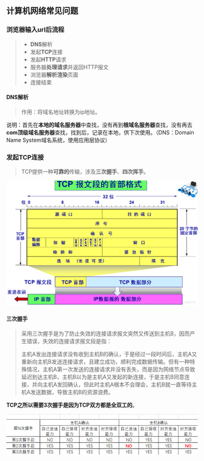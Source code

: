 ## 计算机网络常见问题

### 浏览器输入url后流程

> - **DNS**解析
> - 发起**TCP**连接
> - 发起**HTTP**请求
> - 服务器**处理请求**并返回HTTP报文
> - 浏览器**解析渲染**页面
> - 连接结束

#### DNS解析

> 作用：将域名地址转换为ip地址。

说明：首先在**本地的域名服务器**中查找，没有再到**根域名服务器**查找，没有再去**com顶级域名服务器**查找，找到后，记录在本地，供下次使用。（DNS：Domain Name System域名系统，使用应用层协议）

### 发起TCP连接

> TCP提供一种**可靠的**传输，涉及**三次握手**、**四次挥手**。

![](./imgs_computerNetwork/TCP-header.png)

#### 三次握手

> 采用三次握手是为了防止失效的连接请求报文突然又传送到主机B，因而产生错误，失效的连接请求报文段是指：
>
> 主机A发出连接请求没有收到主机B的确认，于是经过一段时间后，主机A又重新向主机B发送连接请求，且建立成功，顺利完成数据传输。但有一种特殊情况，主机A第一次发送的连接请求并没有丢失，而是因为网络节点导致延迟到达主机B，主机B以为是主机A又发起的新连接，于是主机B同意连接，并向主机A发回确认，但此时主机A根本不会理会，主机B就一直等待主机A发送数据，导致主机B的资源浪费。

**TCP之所以需要3次握手是因为TCP双方都是全双工的**。

![](./imgs_computerNetwork/3shaking.png)